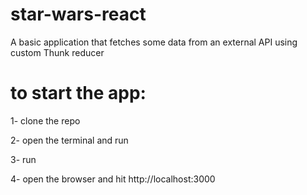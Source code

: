 # star-wars-react

A basic application that fetches some data from an external API using custom Thunk reducer

# to start the app:

  1- clone the repo
  
  2- open the terminal and run <npm install>
  
  3- run <npm start>
  
  4- open the browser and hit http://localhost:3000
